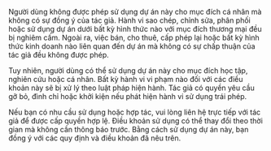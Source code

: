 Người dùng không được phép sử dụng dự án này cho mục đích cá nhân mà không có sự đồng ý của tác giả. Hành vi sao chép, chỉnh sửa, phân phối hoặc sử dụng dự án dưới bất kỳ hình thức nào với mục đích thương mại đều bị nghiêm cấm. Ngoài ra, việc bán, cho thuê, cấp phép lại hoặc bất kỳ hình thức kinh doanh nào liên quan đến dự án mà không có sự chấp thuận của tác giả đều không được phép.

Tuy nhiên, người dùng có thể sử dụng dự án này cho mục đích học tập, nghiên cứu hoặc cá nhân. Bất kỳ hành vi vi phạm nào đối với các điều khoản này sẽ bị xử lý theo luật pháp hiện hành. Tác giả có quyền yêu cầu gỡ bỏ, đình chỉ hoặc khởi kiện nếu phát hiện hành vi sử dụng trái phép.

Nếu bạn có nhu cầu sử dụng hoặc hợp tác, vui lòng liên hệ trực tiếp với tác giả để được cấp quyền hợp lệ. Điều khoản sử dụng có thể thay đổi theo thời gian mà không cần thông báo trước. Bằng cách sử dụng dự án này, bạn đồng ý với các quy định và điều khoản đã nêu trên.
